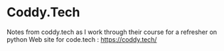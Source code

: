 # Coddy.Tech
Notes from coddy.tech as I work through their course for a refresher on python 
Web site for code.tech : https://coddy.tech/
